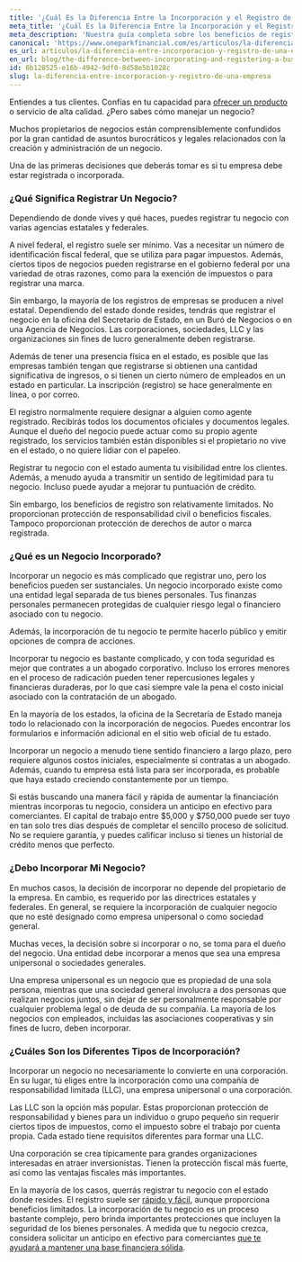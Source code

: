 ```yaml
---
title: '¿Cuál Es la Diferencia Entre la Incorporación y el Registro de una Empresa?'
meta_title: '¿Cuál Es la Diferencia Entre la Incorporación y el Registro de una Empresa?'
meta_description: 'Nuestra guía completa sobre los beneficios de registrarse e incorporarse te ayudará a establecer tu negocio por el camino del éxito.'
canonical: 'https://www.oneparkfinancial.com/es/articulos/la-diferencia-entre-incorporacion-y-registro-de-una-empresa'
es_url: articulos/la-diferencia-entre-incorporacion-y-registro-de-una-empresa
en_url: blog/the-difference-between-incorporating-and-registering-a-business
id: 0b128525-e16b-4942-9df0-8d58e5b1028c
slug: la-diferencia-entre-incorporacion-y-registro-de-una-empresa
---
```

Entiendes a tus clientes. Confías en tu capacidad para [ofrecer un producto](https://www.oneparkfinancial.com/es/articulos/que-tipo-de-empresa-tiene) o servicio de alta calidad. ¿Pero sabes cómo manejar un negocio?

Muchos propietarios de negocios están comprensiblemente confundidos por la gran cantidad de asuntos burocráticos y legales relacionados con la creación y administración de un negocio.

Una de las primeras decisiones que deberás tomar es si tu empresa debe estar registrada o incorporada.    

### ¿Qué Significa Registrar Un Negocio?

Dependiendo de donde vives y qué haces, puedes registrar tu negocio con varias agencias estatales y federales. 

A nivel federal, el registro suele ser mínimo. Vas a necesitar un número de identificación fiscal federal, que se utiliza para pagar impuestos. Además, ciertos tipos de negocios pueden registrarse en el gobierno federal por una variedad de otras razones, como para la exención de impuestos o para registrar una marca.

Sin embargo, la mayoría de los registros de empresas se producen a nivel estatal. Dependiendo del estado donde resides, tendrás que registrar el negocio en la oficina del Secretario de Estado, en un Buró de Negocios o en una Agencia de Negocios. Las corporaciones, sociedades, LLC y las organizaciones sin fines de lucro generalmente deben registrarse.

Además de tener una presencia física en el estado, es posible que las empresas también tengan que  registrarse si obtienen una cantidad significativa de ingresos, o si tienen un cierto número de empleados en un estado en particular. La inscripción (registro) se hace generalmente en línea, o por correo. 

El registro normalmente requiere designar a alguien como agente registrado. Recibirás todos los documentos oficiales y documentos legales. Aunque el dueño del negocio puede actuar como su propio agente registrado, los servicios también están disponibles si el propietario no vive en el estado, o no quiere lidiar con el papeleo. 

Registrar tu negocio con el estado aumenta tu visibilidad entre los clientes. Además, a menudo ayuda a transmitir un sentido de legitimidad para tu negocio. Incluso puede ayudar a mejorar tu puntuación de crédito.

Sin embargo, los beneficios de registro son relativamente limitados. No proporcionan protección de responsabilidad civil o beneficios fiscales. Tampoco proporcionan protección de derechos de autor o marca registrada.   
### ¿Qué es un Negocio Incorporado?

Incorporar un negocio es más complicado que registrar uno, pero los beneficios pueden ser sustanciales. Un negocio incorporado existe como una entidad legal separada de tus bienes personales. Tus finanzas personales permanecen protegidas de cualquier riesgo legal o financiero asociado con tu negocio.

Además, la incorporación de tu negocio te permite hacerlo público y emitir opciones de compra de acciones.  

Incorporar tu negocio es bastante complicado, y con toda seguridad es mejor que contrates a un abogado corporativo. Incluso los errores menores en el proceso de radicación pueden tener repercusiones legales y financieras duraderas, por lo que casi siempre vale la pena el costo inicial asociado con la  contratación de un abogado. 

En la mayoría de los estados, la oficina de la Secretaría de Estado maneja todo lo relacionado con la incorporación de negocios. Puedes encontrar los formularios e información adicional en el sitio web oficial de tu estado.  

Incorporar un negocio a menudo tiene sentido financiero a largo plazo, pero requiere algunos costos iniciales, especialmente si contratas a un abogado. Además, cuando tu empresa está lista para ser incorporada, es probable que haya estado creciendo constantemente por un tiempo. 

Si estás buscando una manera fácil y rápida de aumentar la financiación mientras incorporas tu negocio, considera un anticipo en efectivo para comerciantes. El capital de trabajo entre $5,000 y $750,000 puede ser tuyo en tan solo tres días después de completar el sencillo proceso de solicitud. No se requiere garantía, y puedes calificar incluso si tienes un historial de crédito menos que perfecto. 

### ¿Debo Incorporar Mi Negocio?

En muchos casos, la decisión de incorporar no depende del propietario de la empresa. En cambio, es requerido por las directrices estatales y federales. En general, se requiere la incorporación de cualquier negocio que no esté designado como empresa unipersonal  o como sociedad general. 

Muchas veces, la decisión sobre si incorporar o no, se toma para el dueño del negocio. Una entidad debe incorporar a menos que sea una empresa unipersonal o sociedades generales.

Una empresa unipersonal es un negocio que es propiedad de una sola persona, mientras que una sociedad general involucra a dos personas que realizan negocios juntos, sin dejar de ser personalmente responsable por cualquier problema legal o de deuda de su compañía. La mayoría de los negocios con empleados, incluidas las asociaciones cooperativas y sin fines de lucro, deben incorporar. 

### ¿Cuáles Son los Diferentes Tipos de Incorporación?

Incorporar un negocio no necesariamente lo convierte en una corporación. En su lugar, tú eliges entre la incorporación como una compañía de responsabilidad limitada (LLC), una empresa unipersonal o una corporación. 

Las LLC son la opción más popular. Estas proporcionan protección de responsabilidad y bienes para un individuo o grupo pequeño sin requerir ciertos tipos de impuestos, como el impuesto sobre el trabajo por cuenta propia. Cada estado tiene requisitos diferentes para formar una LLC.  

Una corporación se crea típicamente para grandes organizaciones interesadas en atraer inversionistas. Tienen la protección fiscal más fuerte, así como las ventajas fiscales más importantes. 

En la mayoría de los casos, querrás registrar tu negocio con el estado donde resides. El registro suele ser [rápido y fácil](https://www.oneparkfinancial.com/es/), aunque proporciona beneficios limitados. La incorporación de tu negocio es un proceso bastante complejo, pero brinda importantes protecciones que incluyen la seguridad de los bienes personales. A medida que tu negocio crezca, considera solicitar un anticipo en efectivo para comerciantes [que te ayudará a mantener una base financiera sólida](https://www.oneparkfinancial.com/es/preaprob).